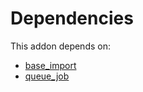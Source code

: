 # Dependencies

This addon depends on:

- [base_import](https://github.com/bringout/oca-ocb-core/tree/5ee733c06c9a8113e4e3fc04ef7a99c41bc0b970/odoo-bringout-oca-ocb-base_import)
- [queue_job](https://github.com/bringout/oca-technical)
